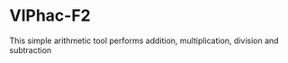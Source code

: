 # VIPhac-F2
This simple arithmetic tool performs addition, multiplication, division and subtraction
